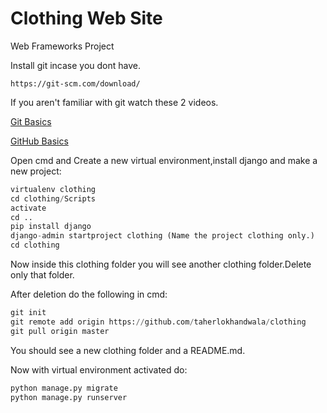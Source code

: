 # Clothing Web Site

Web Frameworks Project

Install git incase you dont have.

```
https://git-scm.com/download/
```

If you aren't familiar with git watch these 2 videos.

[Git Basics](https://www.youtube.com/watch?v=USjZcfj8yxE&t=78s)

[GitHub Basics](https://www.youtube.com/watch?v=nhNq2kIvi9s&t=3s)

Open cmd and Create a new virtual environment,install django and make a new project:

```python
virtualenv clothing
cd clothing/Scripts
activate
cd ..
pip install django
django-admin startproject clothing (Name the project clothing only.)
cd clothing
```

Now inside this clothing folder you will see another clothing folder.Delete only that folder.

After deletion do the following in cmd:

```python
git init
git remote add origin https://github.com/taherlokhandwala/clothing
git pull origin master
```

You should see a new clothing folder and a README.md.

Now with virtual environment activated do:

```python
python manage.py migrate
python manage.py runserver
```
